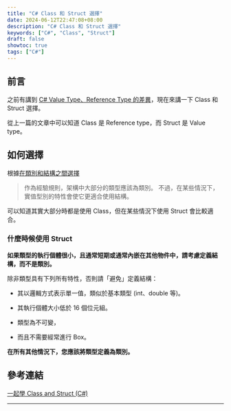 ```yaml
---
title: "C# Class 和 Struct 選擇"
date: 2024-06-12T22:47:08+08:00
description: "C# Class 和 Struct 選擇"
keywords: ["C#", "Class", "Struct"]
draft: false
showtoc: true
tags: ["C#"]
---
```


## 前言

之前有講到 [C# Value Type、Reference Type 的差異]，現在來講一下 Class 和 Struct 選擇。

從上一篇的文章中可以知道 Class 是 Reference type，而 Struct 是 Value type。

## 如何選擇

根據[在類別和結構之間選擇]

> 作為經驗規則，架構中大部分的類型應該為類別。 不過，在某些情況下，實值型別的特性會使它更適合使用結構。

可以知道其實大部分時都是使用 Class，但在某些情況下使用 Struct 會比較適合。

### 什麼時候使用 Struct

**如果類型的執行個體很小，且通常短期或通常內嵌在其他物件中，請考慮定義結構，而不是類別。**

除非類型具有下列所有特性，否則請「避免」定義結構：

- 其以邏輯方式表示單一值，類似於基本類型 (int、double 等)。

- 其執行個體大小低於 16 個位元組。

- 類型為不可變，

- 而且不需要經常進行 Box。

**在所有其他情況下，您應該將類型定義為類別。**

## 參考連結

[一起學 Class and Struct (C#)]

---

[C# Value Type、Reference Type 的差異]: .../CSharpValueTypeReferenceType
[一起學 Class and Struct (C#)]: https://hackmd.io/@SuFrank/H1coLlCaq
[在類別和結構之間選擇]: https://learn.microsoft.com/zh-tw/dotnet/standard/design-guidelines/choosing-between-class-and-struct

